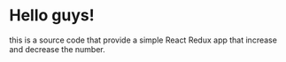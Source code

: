 # Hello guys!
this is a source code that provide a simple React Redux app that increase and decrease the number.
